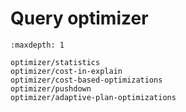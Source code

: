 # Query optimizer

```{toctree}
:maxdepth: 1

optimizer/statistics
optimizer/cost-in-explain
optimizer/cost-based-optimizations
optimizer/pushdown
optimizer/adaptive-plan-optimizations
```
